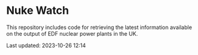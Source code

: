 # Nuke Watch

This repository includes code for retrieving the latest information available on the output of EDF nuclear power plants in the UK.

Last updated: 2023-10-26 12:14